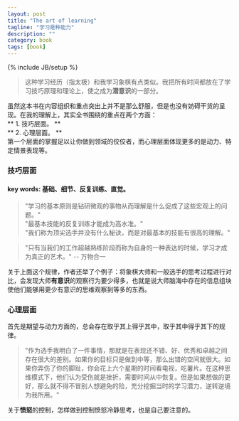 ```yaml
---
layout: post
title: "The art of learning"
tagline: "学习是种能力"
description: ""
category: book
tags: [book]
---
```

{% include JB/setup %}

>这种学习经历（指太极）和我学习象棋有点类似。我把所有时间都放在了学习技巧原理和理论上，使之成为**潜意识**的一部分。

虽然这本书在内容组织和重点突出上并不是那么舒服，但是也没有妨碍干货的呈现。在我的理解上，其实全书围绕的重点在两个方面：    
** 1. 技巧层面。 **    
** 2. 心理层面。 **    
第一个层面的掌握足以让你做到领域的佼佼者，而心理层面体现更多的是动力、特定情景表现等。    

### 技巧层面    
#### key words: 基础、细节、反复训练、直觉。    
>"学习的基本原则是钻研微观的事物从而理解是什么促成了这些宏观上的问题。"    
>"最基本技能的反复训练才能成为高水准。"    
>"我们称为顶尖选手并没有什么秘诀，而是对最基本的技能有很高的理解。"    

>"只有当我们的工作超越熟练阶段而称为自身的一种表达的时候，学习才成为真正的艺术。" -- 万物合一   

关于上面这个规律，作者还举了个例子：将象棋大师和一般选手的思考过程进行对比，会发现大师**有意识**的观察行为要少得多，也就是说大师脑海中存在的信息组块使他们能够用更少有意识的思维观察到等多的东西。

### 心理层面
首先是期望与动力方面的，总会存在取乎其上得乎其中，取乎其中得乎其下的规律。    
>"作为选手我明白了一件事情，那就是在表现还不错、好、优秀和卓越之间存在很大的差别。如果你的目标只是做到中等，那么出错的空间就很大。如果你弄伤了你的脚趾，你会花上六个星期的时间看电视，吃薯片。在这种思维模式下，他们认为受伤就是挫折，需要时间从中恢复。但是如果想做的更好，那么就不得不冒别人想避免的险，充分挖掘当时的学习潜力，逆转逆境为我所用。"    

关于**愤怒**的控制，怎样做到控制愤怒冷静思考，也是自己要注意的。
